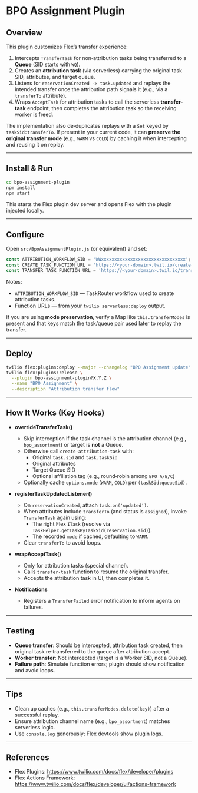 # BPO Assignment Plugin

## Overview

This plugin customizes Flex’s transfer experience:
1. Intercepts `TransferTask` for non‑attribution tasks being transferred to a **Queue** (SID starts with `WQ`).
2. Creates an **attribution task** (via serverless) carrying the original task SID, attributes, and target queue.
3. Listens for `reservationCreated -> task.updated` and replays the intended transfer once the attribution path signals it (e.g., via a `transferTo` attribute).
4. Wraps `AcceptTask` for attribution tasks to call the serverless **transfer-task** endpoint, then completes the attribution task so the receiving worker is freed.

The implementation also de‑duplicates replays with a `Set` keyed by `taskSid:transferTo`. If present in your current code, it can **preserve the original transfer mode** (e.g., `WARM` vs `COLD`) by caching it when intercepting and reusing it on replay.

---

## Install & Run

```bash
cd bpo-assignment-plugin
npm install
npm start
```

This starts the Flex plugin dev server and opens Flex with the plugin injected locally.

---

## Configure

Open `src/BpoAssignmentPlugin.js` (or equivalent) and set:

```js
const ATTRIBUTION_WORKFLOW_SID = 'WWxxxxxxxxxxxxxxxxxxxxxxxxxxxxxxxx';
const CREATE_TASK_FUNCTION_URL = 'https://<your-domain>.twil.io/create-attribution-task';
const TRANSFER_TASK_FUNCTION_URL = 'https://<your-domain>.twil.io/transfer-task';
```

Notes:
- `ATTRIBUTION_WORKFLOW_SID` — TaskRouter workflow used to create attribution tasks.
- Function URLs — from your `twilio serverless:deploy` output.

If you are using **mode preservation**, verify a Map like `this.transferModes` is present and that keys match the task/queue pair used later to replay the transfer.

---

## Deploy

```bash
twilio flex:plugins:deploy --major --changelog "BPO Assignment update"
twilio flex:plugins:release \
  --plugin bpo-assignment-plugin@X.Y.Z \
  --name "BPO Assignment" \
  --description "Attribution transfer flow"
```

---

## How It Works (Key Hooks)

- **overrideTransferTask()**
  - Skip interception if the task channel is the attribution channel (e.g., `bpo_assortment`) or target is **not** a Queue.
  - Otherwise call `create-attribution-task` with:
    - Original `task.sid` and `task.taskSid`
    - Original attributes
    - Target Queue SID
    - Optional affiliation tag (e.g., round‑robin among `BPO_A/B/C`)
  - Optionally cache `options.mode` (`WARM`, `COLD`) per `(taskSid:queueSid)`.

- **registerTaskUpdatedListener()**
  - On `reservationCreated`, attach `task.on('updated')`.
  - When attributes include `transferTo` (and status is `assigned`), invoke `TransferTask` again using:
    - The right Flex `ITask` (resolve via `TaskHelper.getTaskByTaskSid(reservation.sid)`).
    - The recorded `mode` if cached, defaulting to `WARM`.
  - Clear `transferTo` to avoid loops.

- **wrapAcceptTask()**
  - Only for attribution tasks (special channel).
  - Calls `transfer-task` function to resume the original transfer.
  - Accepts the attribution task in UI, then completes it.

- **Notifications**
  - Registers a `TransferFailed` error notification to inform agents on failures.

---

## Testing

- **Queue transfer**: Should be intercepted, attribution task created, then original task re‑transferred to the queue after attribution accept.
- **Worker transfer**: Not intercepted (target is a Worker SID, not a Queue).
- **Failure path**: Simulate function errors; plugin should show notification and avoid loops.

---

## Tips

- Clean up caches (e.g., `this.transferModes.delete(key)`) after a successful replay.
- Ensure attribution channel name (e.g., `bpo_assortment`) matches serverless logic.
- Use `console.log` generously; Flex devtools show plugin logs.

---

## References

- Flex Plugins: https://www.twilio.com/docs/flex/developer/plugins
- Flex Actions Framework: https://www.twilio.com/docs/flex/developer/ui/actions-framework